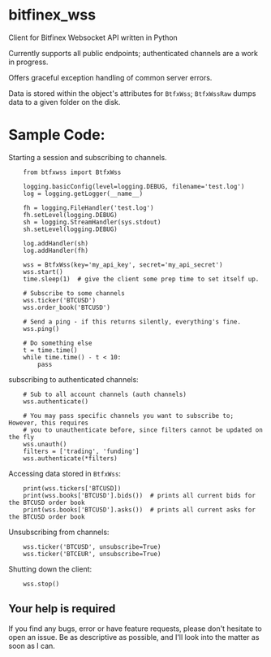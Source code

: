 # bitfinex_wss
Client for Bitfinex Websocket API written in Python

Currently supports all public endpoints; authenticated channels are a
work in progress.

Offers graceful exception handling of common server errors.

Data is stored within the object's attributes for `BtfxWss`;
`BtfxWssRaw` dumps data to a given folder on the disk. 


# Sample Code:

Starting a session and subscribing to channels.

```
    from btfxwss import BtfxWss
    
    logging.basicConfig(level=logging.DEBUG, filename='test.log')
    log = logging.getLogger(__name__)

    fh = logging.FileHandler('test.log')
    fh.setLevel(logging.DEBUG)
    sh = logging.StreamHandler(sys.stdout)
    sh.setLevel(logging.DEBUG)

    log.addHandler(sh)
    log.addHandler(fh)
    
    wss = BtfxWss(key='my_api_key', secret='my_api_secret')
    wss.start()
    time.sleep(1)  # give the client some prep time to set itself up.
    
    # Subscribe to some channels
    wss.ticker('BTCUSD')
    wss.order_book('BTCUSD')
    
    # Send a ping - if this returns silently, everything's fine.
    wss.ping()
    
    # Do something else
    t = time.time()
    while time.time() - t < 10:
        pass
```
subscribing to authenticated channels:
```
    # Sub to all account channels (auth channels)
    wss.authenticate()
    
    # You may pass specific channels you want to subscribe to; However, this requires 
    # you to unauthenticate before, since filters cannot be updated on the fly
    wss.unauth()
    filters = ['trading', 'funding']
    wss.authenticate(*filters)
```
Accessing data stored in `BtfxWss`:
```
    print(wss.tickers['BTCUSD])
    print(wss.books['BTCUSD'].bids())  # prints all current bids for the BTCUSD order book
    print(wss.books['BTCUSD'].asks())  # prints all current asks for the BTCUSD order book
```

Unsubscribing from channels:
```
    wss.ticker('BTCUSD', unsubscribe=True)
    wss.ticker('BTCEUR', unsubscribe=True)
```

Shutting down the client:

```
    wss.stop()
```


## Your help is required

If you find any bugs, error or have feature requests, please don't hesitate to open an issue. 
Be as descriptive as possible, and I'll look into the matter as soon as I can.
